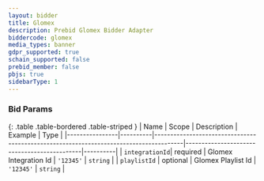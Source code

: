 ```yaml
---
layout: bidder
title: Glomex
description: Prebid Glomex Bidder Adapter
biddercode: glomex
media_types: banner
gdpr_supported: true
schain_supported: false
prebid_member: false
pbjs: true
sidebarType: 1
---
```




### Bid Params

{: .table .table-bordered .table-striped }
| Name           | Scope    | Description                                                                           | Example                                     | Type     |
|----------------|----------|---------------------------------------------------------------------------------------|---------------------------------------------|----------|
| `integrationId`| required | Glomex Integration Id                                                                 | `'12345'`                                   | `string` |
| `playlistId`   | optional | Glomex Playlist Id                                                                    | `'12345'`                                   | `string` |
